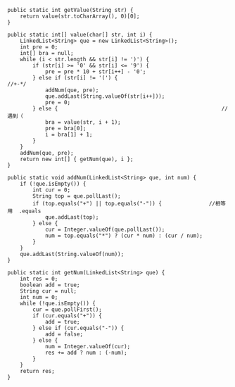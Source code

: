     public static int getValue(String str) {
		return value(str.toCharArray(), 0)[0];
	}

	public static int[] value(char[] str, int i) {
		LinkedList<String> que = new LinkedList<String>();
		int pre = 0;
		int[] bra = null;
		while (i < str.length && str[i] != ')') {
			if (str[i] >= '0' && str[i] <= '9') {
				pre = pre * 10 + str[i++] - '0';
			} else if (str[i] != '(') {									//+-*/
				addNum(que, pre);
				que.addLast(String.valueOf(str[i++]));
				pre = 0;
			} else {													//遇到（
				bra = value(str, i + 1);
				pre = bra[0];
				i = bra[1] + 1;
			}
		}
		addNum(que, pre);
		return new int[] { getNum(que), i };
	}

	public static void addNum(LinkedList<String> que, int num) {
		if (!que.isEmpty()) {
			int cur = 0;
			String top = que.pollLast();
			if (top.equals("+") || top.equals("-")) {				//相等用  .equals
				que.addLast(top);
			} else {
				cur = Integer.valueOf(que.pollLast());
				num = top.equals("*") ? (cur * num) : (cur / num);
			}
		}
		que.addLast(String.valueOf(num));
	}

	public static int getNum(LinkedList<String> que) {
		int res = 0;
		boolean add = true;
		String cur = null;
		int num = 0;
		while (!que.isEmpty()) {
			cur = que.pollFirst();
			if (cur.equals("+")) {
				add = true;
			} else if (cur.equals("-")) {
				add = false;
			} else {
				num = Integer.valueOf(cur);
				res += add ? num : (-num);
			}
		}
		return res;
	}
